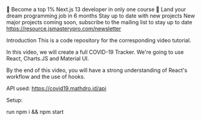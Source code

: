 🌟 Become a top 1% Next.js 13 developer in only one course
🚀 Land your dream programming job in 6 months
Stay up to date with new projects
New major projects coming soon, subscribe to the mailing list to stay up to date https://resource.jsmasterypro.com/newsletter

Introduction
This is a code repository for the corresponding video tutorial.

In this video, we will create a full COVID-19 Tracker. We're going to use React, Charts.JS and Material UI.

By the end of this video, you will have a strong understanding of React's workflow and the use of hooks.

API used: https://covid19.mathdro.id/api

Setup:

run npm i && npm start

